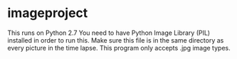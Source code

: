 # imageproject
This runs on Python 2.7
You need to have Python Image Library (PIL) installed in order to run this.
Make sure this file is in the same directory as every picture in the time lapse.
This program only accepts .jpg image types.
